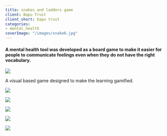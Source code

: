```yaml
---
title: snakes and ladders game
client: Bapu Trust
client_short: bapu trust
categories:
- mental_health
coverImage: "/images/snake6.jpg"
---
```


#### A mental health tool was developed as a board game to make it easier for people to communicate feelings even when they do not have the right vocabulary. 

![]({{site.baseurl}}/images/snake0.jpg)

A visual based game designed to make the learning gamified.

![]({{site.baseurl}}/images/snake7.jpg)

![]({{site.baseurl}}/images/snake1.jpg)

![]({{site.baseurl}}/images/snake2.jpg)

![]({{site.baseurl}}/images/snake6.jpg)

![]({{site.baseurl}}/images/snake4.jpg)